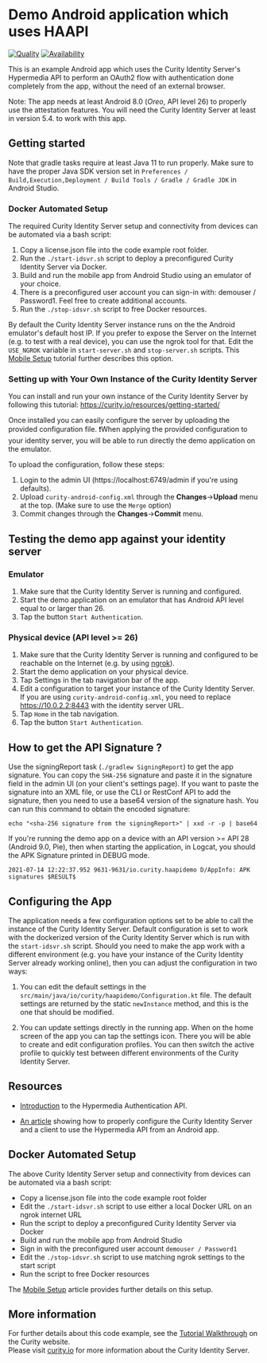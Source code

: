 # Demo Android application which uses HAAPI

[![Quality](https://img.shields.io/badge/quality-demo-red)](https://curity.io/resources/code-examples/status/)
[![Availability](https://img.shields.io/badge/availability-source-blue)](https://curity.io/resources/code-examples/status/)

This is an example Android app which uses the Curity Identity Server's Hypermedia API to perform an
OAuth2 flow with authentication done completely from the app, without the need of an external browser.

Note: The app needs at least Android 8.0 (*Oreo*, API level 26) to properly use the attestation features.
You will need the Curity Identity Server at least in version 5.4. to work with this app.

## Getting started

Note that gradle tasks require at least Java 11 to run properly. Make sure to have the proper Java SDK
version set in `Preferences / Build,Execution,Deployment / Build Tools / Gradle / Gradle JDK` in Android Studio.

### Docker Automated Setup

The required Curity Identity Server setup and connectivity from devices can be automated via a bash script:

1. Copy a license.json file into the code example root folder.
2. Run the `./start-idsvr.sh` script to deploy a preconfigured Curity Identity Server via Docker. 
3. Build and run the mobile app from Android Studio using an emulator of your choice.
4. There is a preconfigured user account you can sign-in with: demouser / Password1. Feel free to create additional accounts.
5. Run the `./stop-idsvr.sh` script to free Docker resources.

By default the Curity Identity Server instance runs on the the Android emulator's default host IP. 
If you prefer to expose the Server on the Internet (e.g. to test with a real device), you can use the 
ngrok tool for that. Edit the `USE_NGROK` variable in `start-server.sh` and `stop-server.sh` scripts.
This [Mobile Setup](https://curity.io/resources/learn/mobile-setup-ngrok/) tutorial further describes
this option.

### Setting up with Your Own Instance of the Curity Identity Server

You can install and run your own instance of the Curity Identity Server by following this tutorial: https://curity.io/resources/getting-started/ 

Once installed you can easily configure the server by uploading the provided configuration file.
❗️When applying the provided configuration to your identity server, you will be able to run directly the demo application on the emulator. 

To upload the configuration, follow these steps:
1. Login to the admin UI (https://localhost:6749/admin if you're using defaults).
2. Upload `curity-android-config.xml` through the **Changes**->**Upload** menu at the top. (Make sure to use the `Merge` option)
3. Commit changes through the **Changes**->**Commit** menu.

## Testing the demo app against your identity server

### Emulator

1. Make sure that the Curity Identity Server is running and configured.
2. Start the demo application on an emulator that has Android API level equal to or larger than 26.
3. Tap the button `Start Authentication`.

### Physical device (API level >= 26)

1. Make sure that the Curity Identity Server is running and configured to be reachable on the Internet (e.g. by using [ngrok](https://curity.io/resources/learn/expose-local-curity-ngrok/)).
2. Start the demo application on your physical device.
4. Tap Settings in the tab navigation bar of the app.
5. Edit a configuration to target your instance of the Curity Identity Server. If you are using `curity-android-config.xml`,
   you need to replace https://10.0.2.2:8443 with the identity server URL.
6. Tap `Home` in the tab navigation.
7. Tap the button `Start Authentication`.

## How to get the API Signature ?

Use the signingReport task (`./gradlew SigningReport`) to get the app signature. You can copy the `SHA-256` signature and paste it in the signature field
in the admin UI (on your client's settings page). If you want to paste the signature into an XML file, or use the CLI or RestConf API to add the signature,
then you need to use a base64 version of the signature hash. You can run this command to obtain the encoded signature:

```shell
echo "<sha-256 signature from the signingReport>" | xxd -r -p | base64
```

If you're running the demo app on a device with an API version >= API 28 (Android 9.0, Pie), then when 
starting the application, in Logcat, you should the APK Signature printed in DEBUG mode.

`2021-07-14 12:22:37.952 9631-9631/io.curity.haapidemo D/AppInfo: APK signatures $RESULT$`

## Configuring the App

The application needs a few configuration options set to be able to call the instance of the Curity Identity Server.
Default configuration is set to work with the dockerized version of the Curity Identity Server which
is run with the `start-idsvr.sh` script. Should you need to make the app work with a different environment
(e.g. you have your instance of the Curity Identity Server already working online), then you can adjust
the configuration in two ways:

1. You can edit the default settings in the `src/main/java/io/curity/haapidemo/Configuration.kt` file.
   The default settings are returned by the static `newInstance` method, and this is the one that should
   be modified.

2. You can update settings directly in the running app. When on the home screen of the app you can tap
   the settings icon. There you will be able to create and edit configuration profiles. You can then
   switch the active profile to quickly test between different environments of the Curity Identity Server.

## Resources

- [Introduction](https://curity.io/resources/learn/what-is-hypermedia-authentication-api/)
  to the Hypermedia Authentication API.

- [An article](https://curity.io/resources/learn/authentication-api-android-sdk)
  showing how to properly configure the Curity Identity Server and a client to use the Hypermedia
  API from an Android app.

## Docker Automated Setup

The above Curity Identity Server setup and connectivity from devices can be automated via a bash script:

- Copy a license.json file into the code example root folder
- Edit the `./start-idsvr.sh` script to use either a local Docker URL on an ngrok internet URL
- Run the script to deploy a preconfigured Curity Identity Server via Docker
- Build and run the mobile app from Android Studio
- Sign in with the preconfigured user account `demouser / Password1`
- Edit the `./stop-idsvr.sh` script to use matching ngrok settings to the start script
- Run the script to free Docker resources

The [Mobile Setup](https://curity.io/resources/learn/mobile-setup-ngrok/) article provides further details on this setup.

## More information

For further details about this code example, see the [Tutorial Walkthrough](https://curity.io/resources/learn/kotlin-android-haapi/) on the Curity website.\
Please visit [curity.io](https://curity.io/) for more information about the Curity Identity Server.
